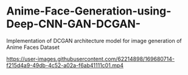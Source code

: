 # Anime-Face-Generation-using-Deep-CNN-GAN-DCGAN-
Implementation of DCGAN architecture model for image generation of Anime Faces Dataset


https://user-images.githubusercontent.com/62214898/169680714-f215d4a9-49db-4c52-a02a-f6ab41111c01.mp4

